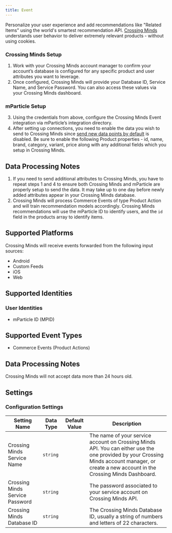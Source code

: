 ```yaml
---
title: Event
---
```


Personalize your user experience and add recommendations like "Related Items" using the world's smartest recommendation API. [Crossing Minds](https://crossingminds.com/?utm_source=mparticle) understands user behavior to deliver extremely relevant products - without using cookies.

### Crossing Minds Setup

1. Work with your Crossing Minds account manager to confirm your account’s database is configured for any specific product and user attributes you want to leverage.   
2. Once configured, Crossing Minds will provide your Database ID, Service Name, and Service Password. You can also access these values via your Crossing Minds dashboard.

### mParticle Setup

3. Using the credentials from above, configure the Crossing Minds Event integration via mParticle’s integration directory.
4. After setting up connections, you need to enable the data you wish to send to Crossing Minds since [send new data points by default](/guides/platform-guide/data-filter/#new-data-points) is disabled. Be sure to enable the following Product properties - id, name, brand, category, variant, price along with any additional fields which you setup in Crossing Minds.

## Data Processing Notes

1.  If you need to send additional attributes to Crossing Minds, you have to repeat steps 1 and 4 to ensure both Crossing Minds and mParticle are properly setup to send the data.  It may take up to one day before newly added attributes appear in your Crossing Minds database.
2.  Crossing Minds will process Commerce Events of type Product Action and will train recommendation models accordingly. Crossing Minds recommendations will use the mParticle ID to identify users, and the `id` field in the products array to identify items.

## Supported Platforms

Crossing Minds will receive events forwarded from the following input sources:

* Android
* Custom Feeds
* iOS
* Web

## Supported Identities

### User Identities

* mParticle ID (MPID)

## Supported Event Types

* Commerce Events (Product Actions)

## Data Processing Notes

Crossing Minds will not accept data more than 24 hours old.

## Settings

### Configuration Settings

Setting Name | Data Type | Default Value | Description 
|---|---|---|---
| Crossing Minds Service Name | `string` | <unset> | The name of your service account on Crossing Minds API. You can either use the one provided by your Crossing Minds account manager, or create a new account in the Crossing Minds Dashboard.
| Crossing Minds Service Password | `string` | <unset> | The password associated to your service account on Crossing Minds API.
| Crossing Minds Database ID | `string` | <unset> | The Crossing Minds Database ID, usually a string of numbers and letters of 22 characters.
